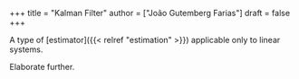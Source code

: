 +++
title = "Kalman Filter"
author = ["João Gutemberg Farias"]
draft = false
+++

A type of [estimator]({{< relref "estimation" >}}) applicable only to linear systems.

Elaborate further.
